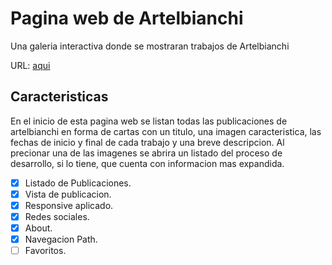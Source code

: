 # Pagina web de Artelbianchi

Una galeria interactiva donde se mostraran trabajos de Artelbianchi

URL: [aqui](https://elias288.github.io/Artelbianchi/)

## Caracteristicas

En el inicio de esta pagina web se listan todas las publicaciones de artelbianchi en forma de cartas con un titulo, una imagen caracteristica, las fechas de inicio y final de cada trabajo y una breve descripcion. Al precionar una de las imagenes se abrira un listado del proceso de desarrollo, si lo tiene, que cuenta con informacion mas expandida.

- [X] Listado de Publicaciones.
- [X] Vista de publicacion.
- [X] Responsive aplicado.
- [X] Redes sociales.
- [X] About.
- [X] Navegacion Path.
- [ ] Favoritos.
